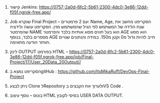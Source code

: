 1.	קישור Jenkins:
https://0757-2a0d-6fc2-5b61-2300-4dc0-3e86-12dd-f05f.ngrok-free.app/
2.	Job שנקרא Final Project – עם 2 פרמטרים: Name, Age, הסקריפט מחשב את שנת הלידה של המשתמש לפי הגיל שהמשתמש מזין.  הסקריפט עושה ולידציה שהפרמטר NAME הוא בעל תווים מסוג אותיות בלבד והפרמטר AGE הוא מסוג מספרים בלבד, בנוסף AGE חייב להיות גדול מ0 וקטן מ150. במידה והנתונים שגויים תוחזר הודעה מתאימה. 
3.	לינק OUTPUT בפורמט HTML – https://0757-2a0d-6fc2-5b61-2300-4dc0-3e86-12dd-f05f.ngrok-free.app/job/Final-Project/17/User_20Data_20Output// 
4.	הסקריפט נמצא בgitHub : https://github.com/ItsMikaRuff/DevOps-Final-Project 
5.	ניתן לבצע Clone לRepository ולערוך את הקבצים בVS Code .
 

6.	בונוס – נוסף עיצוב HTML בסיסי לקובץ USER DATA OUTPUT.

